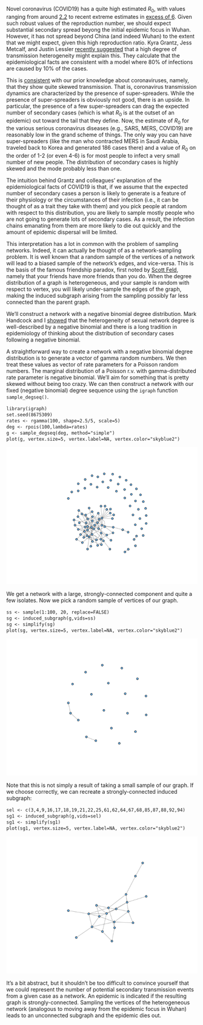 Novel coronavirus (COVID19) has a quite high estimated *R*<sub>0</sub>,
with values ranging from around
[2.2](https://doi.org/10.1056/NEJMoa2001316) to recent extreme estimates
in [excess of
6](https://www.medrxiv.org/content/10.1101/2020.02.07.20021154v1). Given
such robust values of the reproduction number, we should expect
substantial secondary spread beyong the initial epidemic focus in Wuhan.
However, it has not spread beyond China (and indeed Wuhan) to the extent
that we might expect, given this high reproduction ratio. Kyra Grantz,
Jess Metcalf, and Justin Lessler [recently
suggested](https://hopkinsidd.github.io/nCoV-Sandbox/DispersionExploration.html)
that a high degree of transmission heterogeneity might explain this.
They calculate that the epidemiological facts are consistent with a
model where 80% of infections are caused by 10% of the cases.

This is [consistent](https://doi.org/10.1056/NEJMp2000929) with our
prior knowledge about coronaviruses, namely, that they show quite skewed
transmission. That is, coronavirus transmission dynamics are
characterized by the presence of super-spreaders. While the presence of
super-spreaders is obviously not good, there is an upside. In
particular, the presence of a few super-spreaders can drag the expected
number of secondary cases (which is what *R*<sub>0</sub> is at the
outset of an epidemic) out toward the tail that they define. Now, the
estimate of *R*<sub>0</sub> for the various serious coronavirus diseases
(e.g., SARS, MERS, COVID19) are reasonably low in the grand scheme of
things. The only way you can have super-spreaders (like the man who
contracted MERS in Saudi Arabia, traveled back to Korea and generated
186 cases there) and a value of *R*<sub>0</sub> on the order of 1-2 (or
even 4-6) is for most people to infect a very small number of new
people. The distribution of secondary cases is highly skewed and the
mode probably less than one.

The intuition behind Grantz and colleagues’ explanation of the
epidemiological facts of COVID19 is that, if we assume that the expected
number of secondary cases a person is likely to generate is a feature of
their physiology or the circumstances of their infection (i.e., it can
be thought of as a trait they take with them) and you pick people at
random with respect to this distribution, you are likely to sample
mostly people who are not going to generate lots of secondary cases. As
a result, the infection chains emanating from them are more likely to
die out quickly and the amount of epidemic dispersal will be limited.

This interpretation has a lot in common with the problem of sampling
networks. Indeed, it can actually be thought of as a network-sampling
problem. It is well known that a random sample of the vertices of a
network will lead to a biased sample of the network’s edges, and
vice-versa. This is the basis of the famous friendship paradox, first
noted by [Scott Feld](https://doi.org/10.1086/229693), namely that your
friends have more friends than you do. When the degree distribution of a
graph is heterogeneous, and your sample is random with respect to
vertex, you will likely under-sample the edges of the graph, making the
induced subgraph arising from the sampling possibly far less connected
than the parent graph.

We’ll construct a network with a negative binomial degree distribution.
Mark Handcock and I [showed](https://doi.org/10.1016/j.tpb.2003.09.006)
that the heterogeneity of sexual network degree is well-described by a
negative binomial and there is a long tradition in epidemiology of
thinking about the distribution of secondary cases following a negative
binomial.

A straightforward way to create a network with a negative binomial
degree distribution is to generate a vector of gamma random numbers. We
then treat these values as vector of rate parameters for a Poisson
random numbers. The marginal distribution of a Poisson r.v. with
gamma-distributed rate parameter is negative binomial. We’ll aim for
something that is pretty skewed without being too crazy. We can then
construct a network with our fixed (negative binomial) degree sequence
using the `igraph` function `sample_degseq()`.

    library(igraph)
    set.seed(8675309)
    rates <- rgamma(100, shape=2.5/5, scale=5)
    deg <- rpois(100,lambda=rates)
    g <- sample_degseq(deg, method="simple")
    plot(g, vertex.size=5, vertex.label=NA, vertex.color="skyblue2")

![](netsample_files/figure-markdown_strict/unnamed-chunk-1-1.png)

We get a network with a large, strongly-connected component and quite a
few isolates. Now we pick a random sample of vertices of our graph.

    ss <- sample(1:100, 20, replace=FALSE)
    sg <- induced_subgraph(g,vids=ss)
    sg <- simplify(sg)
    plot(sg, vertex.size=5, vertex.label=NA, vertex.color="skyblue2")

![](netsample_files/figure-markdown_strict/unnamed-chunk-2-1.png)

Note that this is not simply a result of taking a small sample of our
graph. If we choose correctly, we can recreate a strongly-connected
induced subgraph:

    sel <- c(3,4,9,16,17,18,19,21,22,25,61,62,64,67,68,85,87,88,92,94)
    sg1 <- induced_subgraph(g,vids=sel)
    sg1 <- simplify(sg1)
    plot(sg1, vertex.size=5, vertex.label=NA, vertex.color="skyblue2")

![](netsample_files/figure-markdown_strict/unnamed-chunk-3-1.png)

It’s a bit abstract, but it shouldn’t be too difficult to convince
yourself that we could represent the number of potential secondary
transmission events from a given case as a network. An epidemic is
indicated if the resulting graph is strongly-connected. Sampling the
vertices of the heterogeneous network (analogous to moving away from the
epidemic focus in Wuhan) leads to an unconnected subgraph and the
epidemic dies out.
